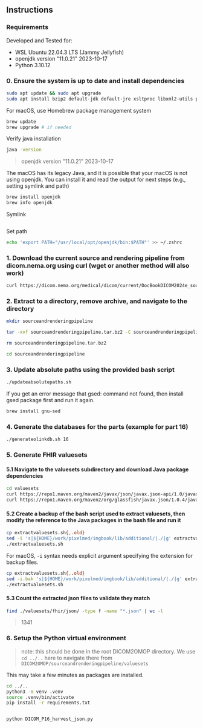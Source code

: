 ## Instructions

### Requirements

Developed and Tested for:

- WSL Ubuntu 22.04.3 LTS (Jammy Jellyfish)
- openjdk version "11.0.21" 2023-10-17
- Python 3.10.12

### 0. Ensure the system is up to date and install dependencies

```bash
sudo apt update && sudo apt upgrade
sudo apt install bzip2 default-jdk default-jre xsltproc libxml2-utils python3-pip python3.10-venv
```

For macOS, use Homebrew package management system

```bash
brew update
brew upgrade # if needed
```

Verify java installation

```bash
java -version
```

> openjdk version "11.0.21" 2023-10-17

The macOS has its legacy Java, and it is possible that your macOS is not using openjdk. You can install it and read the output for next steps (e.g., setting symlink and path)

```bash
brew install openjdk
brew info openjdk
```

Symlink

```bash

```

Set path

```bash
echo 'export PATH="/usr/local/opt/openjdk/bin:$PATH"' >> ~/.zshrc
```

### 1. Download the current source and rendering pipeline from dicom.nema.org using curl (wget or another method will also work)

```bash
curl https://dicom.nema.org/medical/dicom/current/DocBookDICOM2024e_sourceandrenderingpipeline_20241115102423.tar.bz2 --output sourceandrenderingpipeline.tar.bz2
```

### 2. Extract to a directory, remove archive, and navigate to the directory

```bash
mkdir sourceandrenderingpipeline

tar -xvf sourceandrenderingpipeline.tar.bz2 -C sourceandrenderingpipeline

rm sourceandrenderingpipeline.tar.bz2

cd sourceandrenderingpipeline
```

### 3. Update absolute paths using the provided bash script

```bash
./updateabsolutepaths.sh
```

If you get an error message that gsed: command not found, then install gsed package first and run it again.

```bash
brew install gnu-sed
```

### 4. Generate the databases for the parts (example for part 16)

```bash
./generateolinkdb.sh 16
```

### 5. Generate FHIR valuesets

#### 5.1 Navigate to the valuesets subdirectory and download Java package dependencies

```bash
cd valuesets
curl https://repo1.maven.org/maven2/javax/json/javax.json-api/1.0/javax.json-api-1.0.jar --output javax.json-api-1.0.jar
curl https://repo1.maven.org/maven2/org/glassfish/javax.json/1.0.4/javax.json-1.0.4.jar --output javax.json-1.0.4.jar
```

#### 5.2 Create a backup of the bash script used to extract valuesets, then modify the reference to the Java packages in the bash file and run it

```bash
cp extractvaluesets.sh{,.old}
sed -i 's|${HOME}/work/pixelmed/imgbook/lib/additional/|./|g' extractvaluesets.sh
./extractvaluesets.sh
```

For macOS, `-i` syntax needs explicit argument specifying the extension for backup files.

```bash
cp extractvaluesets.sh{,.old}
sed -i.bak 's|${HOME}/work/pixelmed/imgbook/lib/additional/|./|g' extractvaluesets.sh
./extractvaluesets.sh
```

#### 5.3 Count the extracted json files to validate they match

```bash
find ./valuesets/fhir/json/ -type f -name "*.json" | wc -l
```

> 1341

### 6. Setup the Python virtual environment

> note: this should be done in the root DICOM2OMOP directory. We use `cd ../..` here to navigate there from `DICOM2OMOP/sourceandrenderingpipeline/valuesets`

This may take a few minutes as packages are installed.

```bash
cd ../..
python3 -m venv .venv
source .venv/bin/activate
pip install -r requirements.txt
```

```run DICOM_P16_harvest_json.ipynb

```

```bash
python DICOM_P16_harvest_json.py
```
